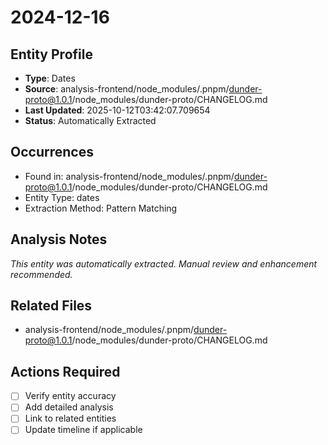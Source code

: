 # 2024-12-16

## Entity Profile
- **Type**: Dates
- **Source**: analysis-frontend/node_modules/.pnpm/dunder-proto@1.0.1/node_modules/dunder-proto/CHANGELOG.md
- **Last Updated**: 2025-10-12T03:42:07.709654
- **Status**: Automatically Extracted

## Occurrences
- Found in: analysis-frontend/node_modules/.pnpm/dunder-proto@1.0.1/node_modules/dunder-proto/CHANGELOG.md
- Entity Type: dates
- Extraction Method: Pattern Matching

## Analysis Notes
*This entity was automatically extracted. Manual review and enhancement recommended.*

## Related Files
- analysis-frontend/node_modules/.pnpm/dunder-proto@1.0.1/node_modules/dunder-proto/CHANGELOG.md

## Actions Required
- [ ] Verify entity accuracy
- [ ] Add detailed analysis
- [ ] Link to related entities
- [ ] Update timeline if applicable
